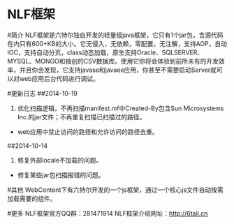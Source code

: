 NLF框架
===

#简介
    NLF框架是六特尔独自开发的轻量级java框架，它只有1个jar包，含源代码在内只有600+KB的大小。它无侵入，无依赖，零配置，无注解，支持AOP，自动IOC，支持自动分页，class动态加载，原生支持Oracle、SQLSERVER、MYSQL、MONGO和独创的CSV数据库。使用它你将会体验到前所未有的开发效率，并且你会发现，它支持javase和javaee应用，你甚至不需要启动Server就可以对web应用后台代码进行调试。

#更新日志
##2014-10-19
1. 优化扫描逻辑，不再扫描manifest.mf中Created-By包含Sun Microsystems Inc.的jar文件；不再重复扫描已扫描过的路径。
* web应用中禁止访问的路径和允许访问的路径去重。

##2014-10-14
1. 修复外部locale不加载的问题。
* 修复某些jar包扫描报错的问题。

#其他
    WebContent下有六特尔开发的一个js框架，通过一个核心js文件自动按需加载需要的组件。

#更多
    NLF框架官方QQ群：281471914
    NLF框架介绍网址：http://6tail.cn